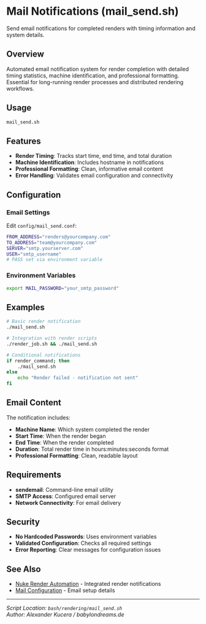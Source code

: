 # Mail Notifications (mail_send.sh)

Send email notifications for completed renders with timing information and system details.

## Overview

Automated email notification system for render completion with detailed timing statistics, machine identification, and professional formatting. Essential for long-running render processes and distributed rendering workflows.

## Usage

```bash
mail_send.sh
```

## Features

- **Render Timing**: Tracks start time, end time, and total duration
- **Machine Identification**: Includes hostname in notifications
- **Professional Formatting**: Clean, informative email content
- **Error Handling**: Validates email configuration and connectivity

## Configuration

### Email Settings
Edit `config/mail_send.conf`:
```bash
FROM_ADDRESS="renders@yourcompany.com"
TO_ADDRESS="team@yourcompany.com"
SERVER="smtp.yourserver.com"
USER="smtp_username"
# PASS set via environment variable
```

### Environment Variables
```bash
export MAIL_PASSWORD="your_smtp_password"
```

## Examples

```bash
# Basic render notification
./mail_send.sh

# Integration with render scripts
./render_job.sh && ./mail_send.sh

# Conditional notifications
if render_command; then
    ./mail_send.sh
else
    echo "Render failed - notification not sent"
fi
```

## Email Content

The notification includes:
- **Machine Name**: Which system completed the render
- **Start Time**: When the render began
- **End Time**: When the render completed  
- **Duration**: Total render time in hours:minutes:seconds format
- **Professional Formatting**: Clean, readable layout

## Requirements

- **sendemail**: Command-line email utility
- **SMTP Access**: Configured email server
- **Network Connectivity**: For email delivery

## Security

- **No Hardcoded Passwords**: Uses environment variables
- **Validated Configuration**: Checks all required settings
- **Error Reporting**: Clear messages for configuration issues

## See Also
- [Nuke Render Automation](nukerender_bash.md) - Integrated render notifications
- [Mail Configuration](../../config/mail_send.md) - Email setup details

---

*Script Location: `bash/rendering/mail_send.sh`*  
*Author: Alexander Kucera / babylondreams.de*